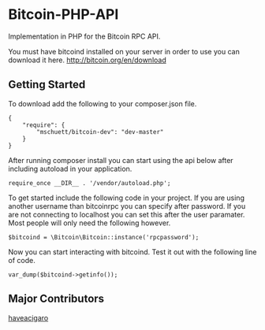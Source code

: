 Bitcoin-PHP-API
===============

Implementation in PHP for the Bitcoin RPC API.

You must have bitcoind installed on your server in order to use you can download it here.
http://bitcoin.org/en/download

Getting Started
---------------
To download add the following to your composer.json file.

<pre><code>{
    "require": {
        "mschuett/bitcoin-dev": "dev-master"
    }
}</code></pre>

After running composer install you can start using the api below after including autoload in your application.

<pre><code>require_once __DIR__ . '/vendor/autoload.php'; </code></pre>

To get started include the following code in your project. If you are using another username than bitcoinrpc you can specify after password. If you are not connecting to localhost you can set this after the user paramater. Most people will only need the following however.  <br />

<pre><code>$bitcoind = \Bitcoin\Bitcoin::instance('rpcpassword');</code></pre>

Now you can start interacting with bitcoind. Test it out with the following line of code.<br />


<pre><code>var_dump($bitcoind->getinfo());</code></pre>

Major Contributors
------------
 <a href="https://github.com/haveacigaro">haveacigaro</a>
